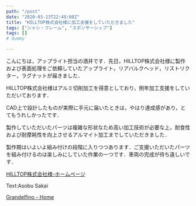 ```yaml
---
path: "/post"
date: "2020-03-13T22:49:08Z"
title: "HILLTOP株式会社様に加工支援をしていただきました"
tags: ["シャシ・フレーム", "スポンサーシップ"]
tags: []
# dummy

---
```


こんにちは，アップライト担当の酒井です．先日，HILLTOP株式会社様に製作および表面処理をご依頼していたアップライト，リアバルクヘッド，リストリクター，ラグナットが届きました．

HILLTOP株式会社様はアルミ切削加工を得意としており，例年加工支援をしていただいております．

CAD上で設計したものが実際に手元に届いたときは，やはり達成感があり，とてもうれしかったです．

製作していただいたパーツは複雑な形状なため高い加工技術が必要な上，耐食性および耐摩耗性を向上させるアルマイト加工までしていただきました．

製作期はいよいよ組み付けの段階に入りつつあります．ご支援いただいたパーツを組み付けるのは楽しみにしていた作業の一つです．車両の完成が待ち遠しいです．

[HILLTOP株式会社様-ホームページ](https://hilltop21.co.jp/)

Text:Asobu Sakai

[Grandelfino - Home](http://www.grandelfino.net/)